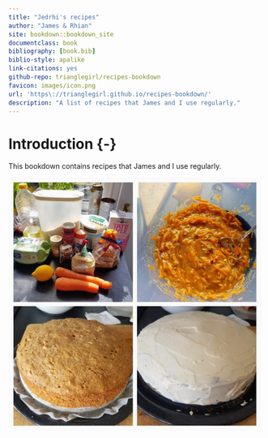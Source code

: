 ```yaml
--- 
title: "Jedrhi's recipes"
author: "James & Rhian"
site: bookdown::bookdown_site
documentclass: book
bibliography: [book.bib]
biblio-style: apalike
link-citations: yes
github-repo: trianglegirl/recipes-bookdown
favicon: images/icon.png
url: 'https\://trianglegirl.github.io/recipes-bookdown/'
description: "A list of recipes that James and I use regularly."
---
```



# Introduction {-}

This bookdown contains recipes that James and I use regularly.


<img src="images/carrot-cake.jpg" width="500px" />
